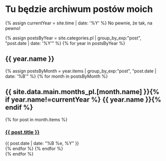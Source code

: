 # Tu będzie archiwum postów moich

{% assign currentYear = site.time | date: '%Y' %}
No pewnie, że tak, na pewno!

{% assign postsByYear = site.categories.pl | group_by_exp:"post", "post.date | date: '%Y'" %}
{% for year in postsByYear %}

<div class="posts">
<h2>{{ year.name }}</h2>
  {% assign postsByMonth = year.items | group_by_exp:"post", "post.date | date: '%B'" %}
  {% for month in postsByMonth %}
  <h2>{{ site.data.main.months_pl.[month.name] }}{% if year.name!=currentYear %} {{ year.name }}{% endif %}</h2>
    {% for post in month.items %}
    <div class="post">
      <h3><a href="{{ post.url }}">{{ post.title }}</a></h3>
      <div class="date">{{ post.date | date: "%B %e, %Y" }}</div>
    </div>
    {% endfor %}
  {% endfor %}
</div>
{% endfor %}